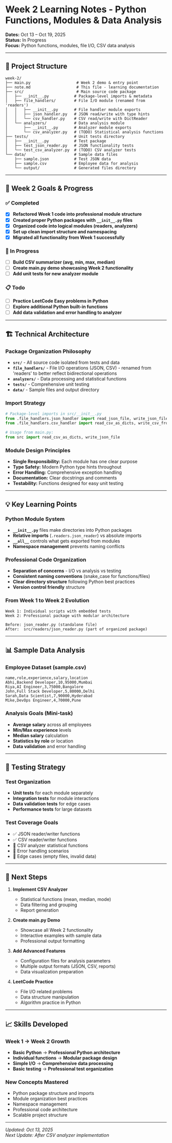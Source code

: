 # Week 2 Learning Notes - Python Functions, Modules & Data Analysis

**Dates:** Oct 13 – Oct 19, 2025  
**Status:** In Progress  
**Focus:** Python functions, modules, file I/O, CSV data analysis

---

## 📁 Project Structure

```
week-2/
├── main.py                    # Week 2 demo & entry point
├── note.md                    # This file - learning documentation
├── src/                       # Main source code package
│   ├── __init__.py           # Package-level imports & metadata
│   ├── file_handlers/        # File I/O module (renamed from 'readers')
│   │   ├── __init__.py       # File handler module exports
│   │   ├── json_handler.py   # JSON read/write with type hints
│   │   └── csv_handler.py    # CSV read/write with DictReader
│   └── analyzers/            # Data analysis module
│       ├── __init__.py       # Analyzer module exports
│       └── csv_analyzer.py   # (TODO) Statistical analysis functions
├── tests/                    # Unit tests directory
│   ├── __init__.py           # Test package
│   ├── test_json_reader.py   # JSON functionality tests
│   └── test_csv_analyzer.py  # (TODO) CSV analyzer tests
└── data/                     # Sample data files
    ├── sample.json           # Test JSON data
    ├── sample.csv            # Employee data for analysis
    └── output/               # Generated files directory
```

---

## 🎯 Week 2 Goals & Progress

### ✅ Completed
- [x] **Refactored Week 1 code into professional module structure**
- [x] **Created proper Python packages with `__init__.py` files**
- [x] **Organized code into logical modules (readers, analyzers)**
- [x] **Set up clean import structure and namespacing**
- [x] **Migrated all functionality from Week 1 successfully**

### 🔄 In Progress
- [ ] **Build CSV summarizer (avg, min, max, median)**
- [ ] **Create main.py demo showcasing Week 2 functionality**
- [ ] **Add unit tests for new analyzer module**

### 📋 Todo
- [ ] **Practice LeetCode Easy problems in Python**
- [ ] **Explore additional Python built-in functions**
- [ ] **Add data validation and error handling to analyzer**

---

## 🏗️ Technical Architecture

### **Package Organization Philosophy**
- **`src/`** - All source code isolated from tests and data
- **`file_handlers/`** - File I/O operations (JSON, CSV) - renamed from 'readers' to better reflect bidirectional operations
- **`analyzers/`** - Data processing and statistical functions
- **`tests/`** - Comprehensive unit testing
- **`data/`** - Sample files and output directory

### **Import Strategy**
```python
# Package-level imports in src/__init__.py
from .file_handlers.json_handler import read_json_file, write_json_file
from .file_handlers.csv_handler import read_csv_as_dicts, write_csv_from_dicts

# Usage from main.py:
from src import read_csv_as_dicts, write_json_file
```

### **Module Design Principles**
- **Single Responsibility:** Each module has one clear purpose
- **Type Safety:** Modern Python type hints throughout
- **Error Handling:** Comprehensive exception handling
- **Documentation:** Clear docstrings and comments
- **Testability:** Functions designed for easy unit testing

---

## 💡 Key Learning Points

### **Python Module System**
- **`__init__.py`** files make directories into Python packages
- **Relative imports** (`.readers.json_reader`) vs absolute imports
- **`__all__`** controls what gets exported from modules
- **Namespace management** prevents naming conflicts

### **Professional Code Organization**
- **Separation of concerns** - I/O vs analysis vs testing
- **Consistent naming conventions** (snake_case for functions/files)
- **Clear directory structure** following Python best practices
- **Version control friendly** structure

### **From Week 1 to Week 2 Evolution**
```
Week 1: Individual scripts with embedded tests
Week 2: Professional package with modular architecture

Before: json_reader.py (standalone file)
After:  src/readers/json_reader.py (part of organized package)
```

---

## 📊 Sample Data Analysis

### **Employee Dataset (sample.csv)**
```csv
name,role,experience,salary,location
Abhi,Backend Developer,10,95000,Mumbai
Riya,AI Engineer,3,75000,Bangalore
John,Full Stack Developer,5,80000,Delhi
Sarah,Data Scientist,7,90000,Hyderabad
Mike,DevOps Engineer,4,70000,Pune
```

### **Analysis Goals (Mini-task)**
- **Average salary** across all employees
- **Min/Max experience** levels
- **Median salary** calculation
- **Statistics by role** or location
- **Data validation** and error handling

---

## 🧪 Testing Strategy

### **Test Organization**
- **Unit tests** for each module separately
- **Integration tests** for module interactions
- **Data validation tests** for edge cases
- **Performance tests** for large datasets

### **Test Coverage Goals**
- ✅ JSON reader/writer functions
- ✅ CSV reader/writer functions  
- 🔄 CSV analyzer statistical functions
- 🔄 Error handling scenarios
- 🔄 Edge cases (empty files, invalid data)

---

## 🚀 Next Steps

1. **Implement CSV Analyzer** 
   - Statistical functions (mean, median, mode)
   - Data filtering and grouping
   - Report generation

2. **Create main.py Demo**
   - Showcase all Week 2 functionality
   - Interactive examples with sample data
   - Professional output formatting

3. **Add Advanced Features**
   - Configuration files for analysis parameters
   - Multiple output formats (JSON, CSV, reports)
   - Data visualization preparation

4. **LeetCode Practice**
   - File I/O related problems
   - Data structure manipulation
   - Algorithm practice in Python

---

## 📈 Skills Developed

### **Week 1 → Week 2 Growth**
- **Basic Python** → **Professional Python architecture**
- **Individual functions** → **Modular package design**
- **Simple I/O** → **Comprehensive data processing**
- **Basic testing** → **Professional test organization**

### **New Concepts Mastered**
- Python package structure and imports
- Module organization best practices  
- Namespace management
- Professional code architecture
- Scalable project structure

---

*Updated: Oct 13, 2025*  
*Next Update: After CSV analyzer implementation*